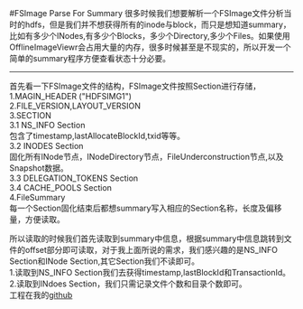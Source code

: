#FSImage Parse For Summary
很多时候我们想要解析一个FSImage文件分析当时的hdfs，但是我们并不想获得所有的inode与block，而只是想知道summary，比如有多少个INodes,有多少个Blocks，多少个Directory,多少个Files。如果使用OfflineImageViewr会占用大量的内存，很多时候甚至是不现实的，所以开发一个简单的summary程序方便查看状态十分必要。  

----

首先看一下FSImage文件的结构，FSImage文件按照Section进行存储，  
1.MAGIN_HEADER ("HDFSIMG1")   
2.FILE_VERSION,LAYOUT_VERSION  
3.SECTION  
3.1 NS_INFO Section  
包含了timestamp,lastAllocateBlockId,txid等等。  
3.2 INODES Section  
固化所有INode节点，INodeDirectory节点，FileUnderconstruction节点,以及Snapshot数据。  
3.3 DELEGATION_TOKENS Section  
3.4 CACHE_POOLS Section  
4.FileSummary  
每一个Section固化结束后都想summary写入相应的Section名称，长度及偏移量，方便读取。

所以读取的时候我们首先读取到summary中信息，根据summary中信息跳转到文件的offset部分即可读取，对于我上面所说的需求，我们感兴趣的是NS_INFO Section和INode Section,其它Section我们不读即可。  
1.读取到NS_INFO Section我们去获得timestamp,lastBlockId和TransactionId。  
2.读取到INdoes Section，我们只需记录文件个数和目录个数即可。  
工程在我的[github](https://github.com/jiangyu/ImageSummary)  
